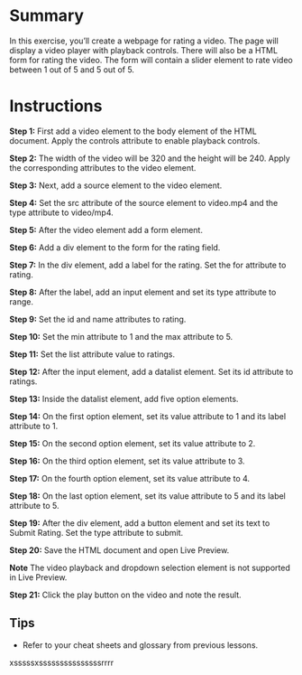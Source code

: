 # Summary

In this exercise, you’ll create a webpage for rating a video. The page will display a video player with playback controls. There will also be a HTML form for rating the video. The form will contain a slider element to rate video between 1 out of 5 and 5 out of 5.

# Instructions

**Step 1:** First add a video element to the body element of the HTML document. Apply the controls attribute to enable playback controls.

**Step 2:** The width of the video will be 320 and the height will be 240. Apply the corresponding attributes to the video element.

**Step 3:** Next, add a source element to the video element.

**Step 4:** Set the src attribute of the source element to video.mp4 and the type attribute to video/mp4.

**Step 5:** After the video element add a form element.

**Step 6:** Add a div element to the form for the rating field.

**Step 7:** In the div element, add a label for the rating. Set the for attribute to rating.

**Step 8:** After the label, add an input element and set its type attribute to range.

**Step 9:** Set the id and name attributes to rating.

**Step 10:** Set the min attribute to 1 and the max attribute to 5.

**Step 11:** Set the list attribute value to ratings.

**Step 12:** After the input element, add a datalist element. Set its id attribute to ratings.

**Step 13:** Inside the datalist element, add five option elements.

**Step 14:** On the first option element, set its value attribute to 1 and its label attribute to 1.

**Step 15:** On the second option element, set its value attribute to 2.

**Step 16:** On the third option element, set its value attribute to 3.

**Step 17:** On the fourth option element, set its value attribute to 4.

**Step 18:** On the last option element, set its value attribute to 5 and its label attribute to 5.

**Step 19:** After the div element, add a button element and set its text to Submit Rating. Set the type attribute to submit.

**Step 20:** Save the HTML document and open Live Preview. 

**Note** The video playback and dropdown selection element is not supported in Live Preview.

**Step 21:** Click the play button on the video and note the result.

## Tips

 * Refer to your cheat sheets and glossary from previous lessons.








xsssssxsssssssssssssssrrrr